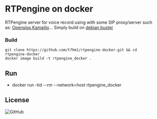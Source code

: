 # RTPengine on docker
RTPengine server for voice record using with some SIP proxy/server such as: [Opensips](https://www.opensips.org/),[Kamailio](https://www.kamailio.org/w/)...
Simply build on [debian buster](https://www.debian.org/releases/buster/)

### Build
	git clone https://github.com/t7hm1/rtpengine-docker.git && cd rtpengine-docker
	docker image build -t rtpengine_docker .
	
## Run
*	docker run -tid --rm --network=host rtpengine_docker

## License
![GitHub](https://img.shields.io/github/license/t7hm1/rtpengine-docker?style=flat-square)
